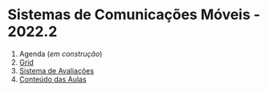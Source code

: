 # Sistemas de Comunicações Móveis - 2022.2

1. Agenda (*em construção*)
2. [Grid](siscom_aulas/Grid_SisCom.md)
3. [Sistema de Avaliações](/./avaliacoes.md)
4. [Conteúdo das Aulas](siscom_aulas.md)
